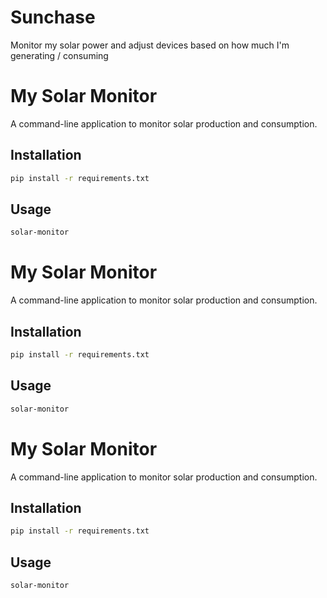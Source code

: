# Sunchase
Monitor my solar power and adjust devices based on how much I'm generating / consuming
# My Solar Monitor

A command-line application to monitor solar production and consumption.

## Installation

```bash
pip install -r requirements.txt
```

## Usage

```bash
solar-monitor
```
# My Solar Monitor

A command-line application to monitor solar production and consumption.

## Installation

```bash
pip install -r requirements.txt
```

## Usage

```bash
solar-monitor
```
# My Solar Monitor

A command-line application to monitor solar production and consumption.

## Installation

```bash
pip install -r requirements.txt
```

## Usage

```bash
solar-monitor
```
